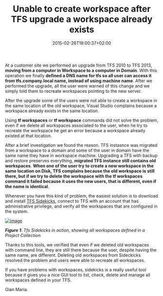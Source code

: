 ﻿---
title: "Unable to create workspace after TFS upgrade a workspace already exists"
description: ""
date: 2015-02-26T18:00:37+02:00
draft: false
tags: [TFVC]
categories: [Tfs]
---
At a customer site we performed an upgrade from TFS 2010 to TFS 2013,  **moving from a computer in Workspace to a computer in Domain**. With this operation we finally  **defined a DNS name for tfs so all user can access it from tfs.company.local name, instead of using machine name**. After we performed the upgrade, all the user were warned of this change and we simply told them to recreate workspaces pointing to the new server.

After the upgrade some of the users were not able to create a workspace in the same location of the old workspace, Visual Studio complains because a workspace already exists in the same location.

Using  **tf workspaces** or  **tf workspace** commands did not solve the problem, even if we delete all workspaces associated to the user, when he try to recreate the workspace he get an error because a workspace already existed at that location.

After a brief investigation we found the reason. TFS instasnce was migrated from a workspace to a domain and some of the user in domain have the same name they have in workspace machine. Upgrading a TFS with backup and restore preserves everything,  **migrated TFS instance still contains old workspaces**.  **When one of the user try to create a new workspace in the same location on Disk, TFS complains because the old workspace is still there, but if we try to delete the workspace with the tf workspaces command it failed because it uses the new users, that is different, even if the name is identical**.

Whenever you have this kind of problem, the easiest solution is to download and install [TFS Sidekicks](http://www.attrice.info/downloads/index.htm#tfssidekicks2013), connect to TFS with an account that has administrative privilege, and verify all the workspaces that are configured in the system.

[![image](https://www.codewrecks.com/blog/wp-content/uploads/2015/02/image_thumb7.png "image")](https://www.codewrecks.com/blog/wp-content/uploads/2015/02/image7.png)

 ***Figure 1***: *Tfs Sidekicks in action, showing all workspaces defined in a Project Collection*

Thanks to this tools, we verified that even if we deleted old workspaces with command line, they are still there because the user, despite having the same name, are different. Deleting old workspaces from Sideckicks resolved the problem and users were able to recreate all workspaces.

If you have problems with workspaces, sidekicks is a really useful tool because it gives you a nice GUI tool to list, check, delete and manage all workspaces defined in your TFS.

Gian Maria.
